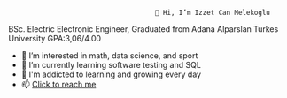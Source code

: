                                          👋 Hi, I’m Izzet Can Melekoglu

BSc. Electric Electronic Engineer, Graduated from Adana Alparslan Turkes University GPA:3,06/4.00


- 👀 I’m interested in math, data science, and sport 
- 🌱 I’m currently learning software testing and SQL 
- 💞️ I'm addicted to learning and growing every day
- 📫 [Click to reach me](https://www.linkedin.com/in/izzet-can/)
